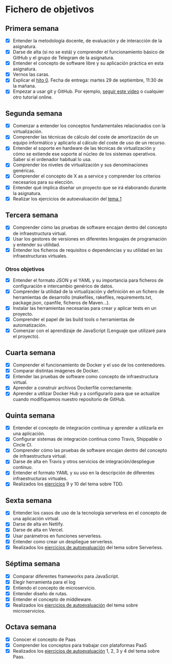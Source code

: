 # Fichero de objetivos

## Primera semana

- [x] Entender la metodología docente, de evaluación y de interacción de la asignatura.
- [x] Darse de alta (si no se está) y comprender el funcionamiento básico de GitHub y el grupo de Telegram de la asignatura.
- [x] Entender el concepto de software libre y su aplicación práctica en esta asignatura.
- [x] Vernos las caras.
- [x] Explicar el [hito 0](http://github.com/josemip98/OrganizeUDiet). Fecha de entrega: martes 29 de septiembre, 11:30 de la mañana.
- [x] Empezar a usar git y GitHub. Por ejemplo, [seguir este vídeo](https://www.youtube.com/watch?v=gmXyJI01qa8) o cualquier otro tutorial online.

## Segunda semana

- [x] Comenzar a entender los conceptos fundamentales relacionados con la virtualización.
- [x] Comprender las técnicas de cálculo del coste de amortización de un equipo informático y aplicarlo al cálculo del coste de uso de un recurso.
- [x] Entender el soporte en hardware de las técnicas de virtualización y cómo se extiende ese soporte al núcleo de los sistemas operativos. Saber si el ordenador habitual lo usa.
- [x] Comprender los niveles de virtualización y sus denominaciones genéricas.
- [x] Comprender el concepto de X as a service y comprender los criterios necesarios para su elección.
- [x] Entender qué implica diseñar un proyecto que se irá elaborando durante la asignatura.
- [x] Realizar los ejercicios de autoevaluación del [tema 1](https://github.com/josemip98/EjerciciosIV/tree/master/Tema%201)

## Tercera semana
- [x] Comprender cómo las pruebas de software encajan dentro del concepto de infraestructura virtual.
- [x] Usar los gestores de versiones en diferentes lenguajes de programación y entender su utilidad.
- [x] Entender los ficheros de requisitos o dependencias y su utilidad en las infraestructuras virtuales.
### Otros objetivos
- [x] Entender el formato JSON y el YAML y su importancia para ficheros de configuración e intercambio genérico de datos.
- [x] Comprender la utilidad de la virtualización y definición en un fichero de herramientas de desarrollo (makefiles, rakefiles, requirements.txt, package.json, cpanfile, ficheros de Maven...).
- [x] Instalar las herramientas necesarias para crear y aplicar tests en un proyecto.
- [x] Comprender el papel de las build tools o herramientas de automatización.
- [x] Comenzar con el aprendizaje de JavaScript (Lenguaje que utilizaré para el proyecto).

## Cuarta semana
- [x] Comprender el funcionamiento de Docker y el uso de los contenedores.
- [x] Comparar distintas imágenes de Docker.
- [x] Entender las pruebas de software como concepto de infraestructura virtual.
- [x] Aprender a construir archivos Dockerfile correctamente.
- [x] Aprender a utilizar Docker Hub y a configurarlo para que se actualize cuando modifiquemos nuestro repositorio de GitHub.

## Quinta semana
- [x] Entender el concepto de integración continua y aprender a utilizarla en una aplicación.
- [x] Configurar sistemas de integración continua como Travis, Shippable o Circle CI.
- [x] Comprender cómo las pruebas de software encajan dentro del concepto de infraestructura virtual.
- [x] Darse de alta en Travis y otros servicios de integración/despliegue continuo.
- [x] Entender el formato YAML y su uso en la descripción de diferentes infraestructuras virtuales.
- [x] Realizados los [ejercicios](https://github.com/josemip98/EjerciciosIV/tree/master/Tema%202%20-%20TDD#ejercicio-9) 9 y 10 del tema sobre TDD. 

## Sexta semana
- [x] Entender los casos de uso de la tecnología serverless en el concepto de una aplicación virtual.
- [x] Darse de alta en Netlify.
- [x] Darse de alta en Vercel.
- [x] Usar parámetros en funciones serverless.
- [x] Entender como crear un despliegue serverless.
- [x] Realizados los [ejercicios de autoevaluación](https://github.com/josemip98/EjerciciosIV/tree/master/Tema%206%20-%20Serverless#ejercicio-1) del tema sobre Serverless. 

 ## Séptima semana
 - [x] Comparar diferentes frameworks para JavaScript.
 - [x] Elegir herramienta para el log
 - [x] Entiendo el concepto de microservicio.
 - [x] Entender diseño de rutas.
 - [x] Entender el concepto de middleware.
 - [x] Realizados los [ejercicios de autoevaluación](https://github.com/josemip98/EjerciciosIV/tree/master/Tema%20microservicios) del tema sobre microservicios. 

## Octava semana
- [x] Conocer el concepto de Paas
- [x] Comprender los conceptos para trabajar con plataformas PaaS
- [x] Realizados los [ejercicios de autoevaluación](https://github.com/josemip98/EjerciciosIV/blob/master/Tema%20Paas/README.md#ejercicio-1) 1, 2, 3 y 4 del tema sobre Paas. 
